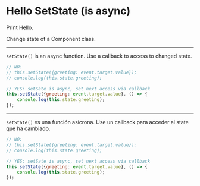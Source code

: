 # Hello SetState (is async)

Print Hello.

Change state of a Component class.

---

`setState()` is an async function. Use a callback to access to changed state.

```javascript
// NO:
// this.setState({greeting: event.target.value});
// console.log(this.state.greeting);

// YES: setSate is async, set next access via callback
this.setState({greeting: event.target.value}, () => {
	console.log(this.state.greeting);
});
```

---

`setState()` es una función asícrona. Use un callback para acceder al state que ha cambiado.  

```javascript
// NO:
// this.setState({greeting: event.target.value});
// console.log(this.state.greeting);

// YES: setSate is async, set next access via callback
this.setState({greeting: event.target.value}, () => {
	console.log(this.state.greeting);
});
```
